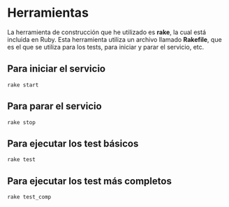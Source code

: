 # Herramientas

La herramienta de construcción que he utilizado es **rake**, la cual está incluida en Ruby. Esta herramienta utiliza un archivo llamado **Rakefile**, que es el que se utiliza para los tests, para iniciar y parar el servicio, etc.

## Para iniciar el servicio
`rake start`

## Para parar el servicio
`rake stop`

## Para ejecutar los test básicos
`rake test`

## Para ejecutar los test más completos
`rake test_comp`
